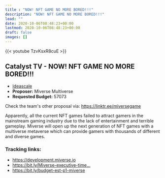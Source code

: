 ```yaml
---
title : "NOW! NFT GAME NO MORE BORED!!!"
description: "NOW! NFT GAME NO MORE BORED!!!"
lead: ""
date: 2020-10-06T08:48:23+00:00
lastmod: 2020-10-06T08:48:23+00:00
draft: false
images: []
---
```


{{<  youtube TzvKsxR8cuE >}}

## Catalyst TV - NOW! NFT GAME NO MORE BORED!!!

- [Ideascale](https://cardano.ideascale.com/c/idea/417249)
- **Proposer:** Miverse Multiverse
- **Requested Budget:** 57073

Check the team's other proposal via: <https://linktr.ee/miversegame>

Apparently, all the current NFT games failed to attract gamers in the mainstream gaming industry due to the lack of entertainment and terrible gameplay. Miverse will open up the next generation of NFT games with a multiverse metaverse which can provide gamers with thousands of different and diverse games.

### Tracking links:

- <https://development.miverse.io>
- <https://bit.ly/Miverse-executive-time...>
- <https://bit.ly/budget-est-p1-miverse>
